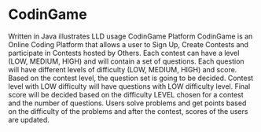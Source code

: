 # CodinGame
Written in Java illustrates LLD usage
CodinGame Platform
CodinGame is an Online Coding Platform that allows a user to Sign Up, Create Contests and participate in Contests hosted by Others.
Each contest can have a level (LOW, MEDIUM, HIGH) and will contain a set of questions.
Each question will have different levels of difficulty (LOW, MEDIUM, HIGH) and score.
Based on the contest level, the question set is going to be decided. Contest level with LOW difficulty will have questions with LOW difficulty level.
Final score will be decided based on the difficulty LEVEL chosen for a contest and the number of questions.
Users solve problems and get points based on the difficulty of the problems and after the contest, scores of the users are updated.
